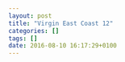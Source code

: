 ```yaml
---
layout: post
title: "Virgin East Coast 12"
categories: []
tags: []
date: 2016-08-10 16:17:29+0100
---
```


